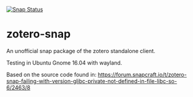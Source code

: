 [![Snap Status](https://build.snapcraft.io/badge/ibaidev/zotero-snap.svg)](https://build.snapcraft.io/user/ibaidev/zotero-snap)

# zotero-snap
An unofficial snap package of the zotero standalone client.

Testing in Ubuntu Gnome 16.04 with wayland.

Based on the source code found in:
https://forum.snapcraft.io/t/zotero-snap-failing-with-version-glibc-private-not-defined-in-file-libc-so-6/2463/8
